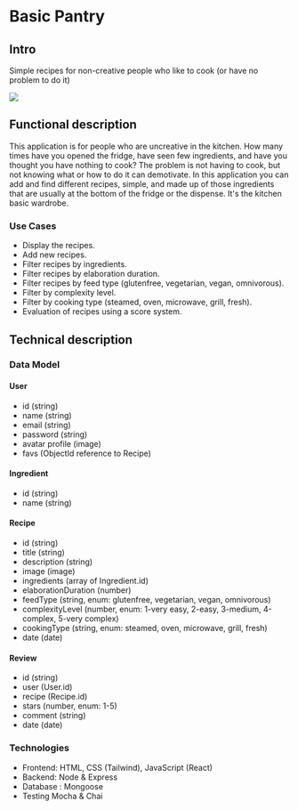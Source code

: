 # Basic Pantry

## Intro

Simple recipes for non-creative people who like to cook (or have no problem to do it)

![](https://media.giphy.com/media/v1.Y2lkPTc5MGI3NjExMnN4bWV2a2dhZ3RnYmJ4NWFpMTN2Yjl1Zmk0dmpnbHR5eTJrM3VkZSZlcD12MV9pbnRlcm5hbF9naWZfYnlfaWQmY3Q9Zw/R7eZuOTVtL7gc/giphy.gif)

## Functional description

This application is for people who are uncreative in the kitchen.
How many times have you opened the fridge, have seen few ingredients, and have you thought you have nothing to cook?
The problem is not having to cook, but not knowing what or how to do it can demotivate.
In this application you can add and find different recipes, simple, and made up of those ingredients that are usually at the bottom of the fridge or the dispense.
It's the kitchen basic wardrobe.

### Use Cases
- Display the recipes.
- Add new recipes.
- Filter recipes by ingredients.
- Filter recipes by elaboration duration.
- Filter recipes by feed type (glutenfree, vegetarian, vegan, omnivorous).
- Filter by complexity level.
- Filter by cooking type (steamed, oven, microwave, grill, fresh).
- Evaluation of recipes using a score system.

## Technical description

### Data Model

#### User
* id (string)
* name (string)
* email (string)
* password (string)
* avatar profile (image)
* favs (ObjectId reference to Recipe)

#### Ingredient
* id (string)
* name (string)

#### Recipe
* id (string)
* title (string)
* description (string)
* image (image)
* ingredients (array of Ingredient.id)
* elaborationDuration (number)
* feedType (string, enum: glutenfree, vegetarian, vegan, omnivorous)
* complexityLevel (number, enum: 1-very easy, 2-easy, 3-medium, 4-complex, 5-very complex)
* cookingType (string, enum: steamed, oven, microwave, grill, fresh)
* date (date)

#### Review
* id (string)
* user (User.id)
* recipe (Recipe.id)
* stars (number, enum: 1-5)
* comment (string)
* date (date) 
  
### Technologies
- Frontend: HTML, CSS (Tailwind), JavaScript (React)
- Backend: Node & Express
- Database : Mongoose
- Testing Mocha & Chai
